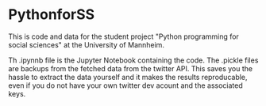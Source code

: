# PythonforSS

This is code and data for the student project "Python programming for social sciences" at the University of Mannheim.

Th .ipynnb file is the Jupyter Notebook containing the code. 
The .pickle files are backups from the fetched data from the twitter API. This saves you the hassle to extract the data yourself and it makes the results reproducable, even if you do not have your own twitter dev acount and the associated keys.
